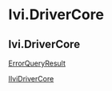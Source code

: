 # Ivi.DriverCore

## Ivi.DriverCore

[ErrorQueryResult](./ivi.drivercore.errorqueryresult.md)

[IIviDriverCore](./ivi.drivercore.iividrivercore.md)
